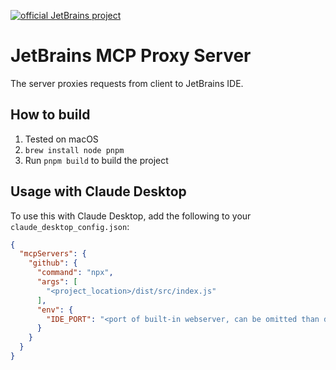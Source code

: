 [![official JetBrains project](http://jb.gg/badges/incubator-flat-square.svg)](https://github.com/JetBrains#jetbrains-on-github)
# JetBrains MCP Proxy Server


The server proxies requests from client to JetBrains IDE.

## How to build
1. Tested on macOS
2. `brew install node pnpm`
3. Run `pnpm build` to build the project

## Usage with Claude Desktop

To use this with Claude Desktop, add the following to your `claude_desktop_config.json`:

```json
{
  "mcpServers": {
    "github": {
      "command": "npx",
      "args": [
        "<project_location>/dist/src/index.js"
      ],
      "env": {
        "IDE_PORT": "<port of built-in webserver, can be omitted than default 63343>"
      }
    }
  }
}
```
